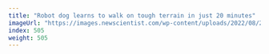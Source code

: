 ```yaml
---
title: "Robot dog learns to walk on tough terrain in just 20 minutes"
imageUrl: "https://images.newscientist.com/wp-content/uploads/2022/08/26130547/SEI_120853152.jpg?width=600"
index: 505
weight: 505
---
```

